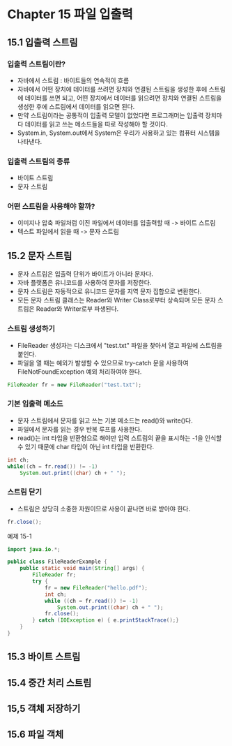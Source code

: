# Chapter 15 파일 입출력

## 15.1 입출력 스트림

### 입출력 스트림이란?

- 자바에서 스트림 : 바이트들의 연속적이 흐름
- 자바에서 어떤 장치에 데이터를 쓰려면 장치와 연결된 스트림을 생성한 후에 스트림에 데이터를 쓰면 되고, 어떤 장치에서 데이터를 읽으려면 장치와 연결된 스트림을 생성한 후에 스트림에서 데이터를 읽으면 된다.
- 만약 스트림이라는 공통적이 입출력 모델이 없었다면 프로그래머는 입출력 장치마다 데이터를 읽고 쓰는 메소드들을 따로 작성해야 할 것이다.
- System.in, System.out에서 System은 우리가 사용하고 있는 컴퓨터 시스템을 나타낸다.

### 입출력 스트림의 종류

- 바이트 스트림
- 문자 스트림

### 어떤 스트림을 사용해야 할까?

- 이미지나 압축 파일처럼 이진 파일에서 데이터를 입출력할 때 -> 바이트 스트림
- 텍스트 파일에서 읽을 때 -> 문자 스트림

## 15.2 문자 스트림

- 문자 스트림은 입출력 단위가 바이트가 아니라 문자다.
- 자바 플랫폼은 유니코드를 사용하여 문자를 저장한다.
- 문자 스트림은 자동적으로 유니코드 문자를 지역 문자 집합으로 변환한다.
- 모든 문자 스트림 클래스는 Reader와 Writer Class로부터 상속되며 모든 문자 스트림은 Reader와 Writer로부 파생된다.

### 스트림 생성하기

- FileReader 생성자는 디스크에서 "test.txt" 파일을 찾아서 열고 파일에 스트림을 붙인다.
- 파일을 열 때는 예외가 발생할 수 있으므로 try-catch 문을 사용하여 FileNotFoundException 예외 처리하여야 한다.

```java
FileReader fr = new FileReader("test.txt");
```

### 기본 입출력 메소드

- 문자 스트림에서 문자를 읽고 쓰는 기본 메소드는 read()와 write()다.
- 파일에서 문자를 읽는 경우 반복 루프를 사용한다.
- read()는 int 타입을 반환형으로 해야만 입력 스트림의 끝을 표시하는 -1을 인식할 수 있기 때문에 char 타입이 아닌 int 타입을 반환한다.

```java
int ch;
while((ch = fr.read()) != -1)
    System.out.print((char) ch + " ");
```

### 스트림 닫기

- 스트림은 상당히 소중한 자원이므로 사용이 끝나면 바로 받아야 한다.

```java
fr.close();
```

예제 15-1

```java
import java.io.*;

public class FileReaderExample {
    public static void main(String[] args) {
        FileReader fr;
        try {
            fr = new FileReader("hello.pdf");
            int ch;
            while ((ch = fr.read()) != -1)
                System.out.print((char) ch + " ");
            fr.close();
        } catch (IOException e) { e.printStackTrace();}
    }
}
```

## 15.3 바이트 스트림

## 15.4 중간 처리 스트림

## 15,5 객체 저장하기

## 15.6 파일 객체
